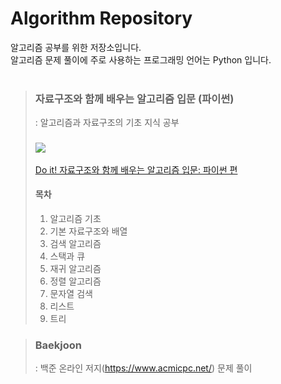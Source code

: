 # Algorithm Repository 
알고리즘 공부를 위한 저장소입니다.<br>
알고리즘 문제 풀이에 주로 사용하는 프로그래밍 언어는 Python 입니다.
<br><br>
> ### 자료구조와 함께 배우는 알고리즘 입문 (파이썬)
>    : 알고리즘과 자료구조의 기초 지식 공부
> ### <img src="http://image.kyobobook.co.kr/images/book/large/727/l9791163031727.jpg">
> [Do it! 자료구조와 함께 배우는 알고리즘 입문: 파이썬 편](http://www.kyobobook.co.kr/product/detailViewKor.laf?mallGb=KOR&ejkGb=KOR&linkClass=&barcode=9791163031727)
> #### 목차
> 1. 알고리즘 기초
> 2. 기본 자료구조와 배열
> 3. 검색 알고리즘
> 4. 스택과 큐
> 5. 재귀 알고리즘
> 6. 정렬 알고리즘
> 7. 문자열 검색
> 8. 리스트
> 9. 트리

> ### Baekjoon
>  : 백준 온라인 저지(https://www.acmicpc.net/) 문제 풀이
